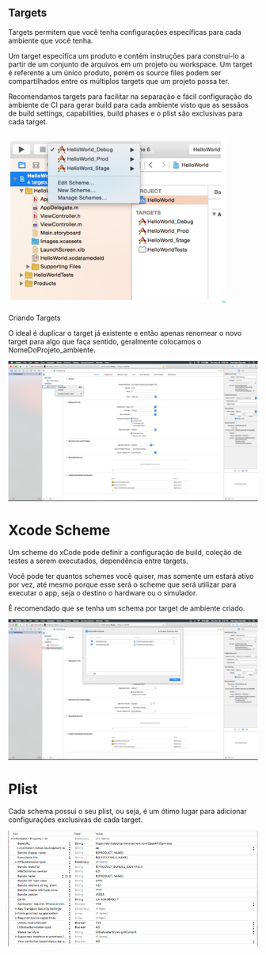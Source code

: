 ## **Targets**

Targets permitem que você tenha configurações específicas para cada ambiente que você tenha.

Um target especifíca um produto e contém instruções para construí-lo a partir de um conjunto de arquivos em um projeto ou workspace. Um target é referente a um único produto, porém os source files podem ser compartilhados entre os múltiplos targets que um projeto possa ter.

Recomendamos targets para facilitar na separação e fácil configuração do ambiente de CI para gerar build para cada ambiente visto que as sessãos de build settings, capabilities, build phases e o plist são exclusivas para cada target.

## ![image alt text](images/target_0.png)

Criando Targets

O ideal é duplicar o target já existente e então apenas renomear o novo target para algo que faça sentido, geralmente colocamos o NomeDoProjeto_ambiente.

![image alt text](images/target_1.png)

# Xcode Scheme

Um scheme do xCode pode definir a configuração de build, coleção de testes a serem executados, dependência entre targets.

Você pode ter quantos schemes você quiser, mas somente um estará ativo por vez, até mesmo porque esse será o scheme que será utilizar para executar o app, seja o destino o hardware ou o simulador.

É recomendado que se tenha um schema por target de ambiente criado.

![image alt text](images/target_2.png)

# Plist

Cada schema possui o seu plist, ou seja, é um ótimo lugar para adicionar configurações exclusivas de cada target.

![image alt text](images/target_3.png)
